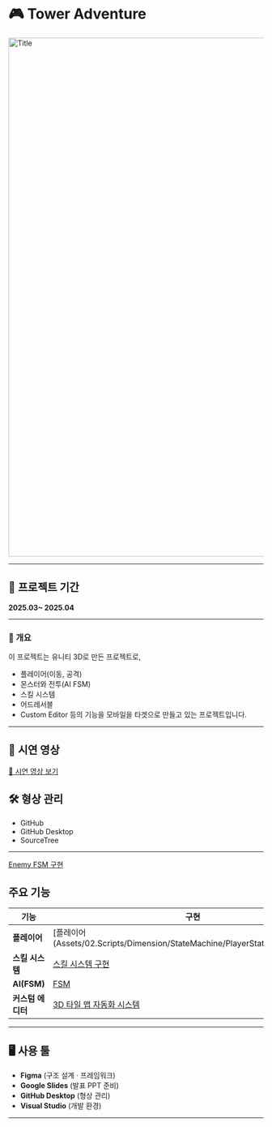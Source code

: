 



# 🎮 Tower Adventure

<img width="1536" height="1024" alt="Title" src="https://github.com/user-attachments/assets/8ed1129f-c123-4029-9405-e53067dddddb" />

---



## 📆 프로젝트 기간  

**2025.03~ 2025.04**



---


### 📖 개요  

이 프로젝트는 유니티 3D로 만든 프로젝트로,  

- 플레이어(이동, 공격)
- 몬스터와 전투(AI FSM)
- 스킬 시스템
- 어드레서블
- Custom Editor
  등의 기능을 모바일을 타겟으로 만들고 있는 프로젝트입니다.


---

## 🎥 시연 영상

[🎥 시연 영상 보기](https://www.youtube.com/watch?v=lvXLEIj9tC4)




## 🛠️ 형상 관리  

- GitHub  
- GitHub Desktop  
- SourceTree  

---

[Enemy FSM 구현](./Assets/Script/Entity/AI/ReadMe/ReadMe_EnemyFSM.md)

## 주요 기능

| 기능                | 구현                              |
| ------------------- | --------------------------------- |
| **플레이어**        | [플레이어(Assets/02.Scripts/Dimension/StateMachine/PlayerState/PlayerState.md) |
| **스킬 시스템**     | [스킬 시스템 구현](Assets/02.Scripts/Skills/Skill.md)              |
| **AI(FSM)** | [FSM](Assets/02.Scripts/Dimension/StateMachine/Enemy/EnemyStateMachine.md)                                 |
| **커스텀 에디터**   | [3D 타일 맵 자동화 시스템](Assets/02.Scripts/Dimension/TileGenerator.md)      |

---

## 🖥️ 사용 툴  

- **Figma** (구조 설계 · 프레임워크)  
- **Google Slides** (발표 PPT 준비)
- **GitHub Desktop** (형상 관리)  
- **Visual Studio** (개발 환경)

---





